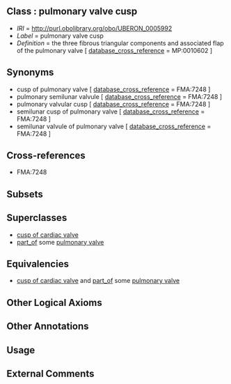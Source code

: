 
## Class : pulmonary valve cusp

 * *IRI* = http://purl.obolibrary.org/obo/UBERON_0005992
 * *Label* = pulmonary valve cusp
 * *Definition* = the three fibrous triangular components and associated flap of the pulmonary valve [ [database_cross_reference](../../ef/oboInOwl#hasDbXref.md) = MP:0010602 ]

## Synonyms

 * cusp of pulmonary valve [ [database_cross_reference](../../ef/oboInOwl#hasDbXref.md) = FMA:7248 ]
 * pulmonary semilunar valvule [ [database_cross_reference](../../ef/oboInOwl#hasDbXref.md) = FMA:7248 ]
 * pulmonary valvular cusp [ [database_cross_reference](../../ef/oboInOwl#hasDbXref.md) = FMA:7248 ]
 * semilunar cusp of pulmonary valve [ [database_cross_reference](../../ef/oboInOwl#hasDbXref.md) = FMA:7248 ]
 * semilunar valvule of pulmonary valve [ [database_cross_reference](../../ef/oboInOwl#hasDbXref.md) = FMA:7248 ]

## Cross-references

 * FMA:7248

## Subsets


## Superclasses

 * [cusp of cardiac valve](../../UBERON/09/UBERON_0006009.md)
 * [part_of](../../BFO/50/BFO_0000050.md) some [pulmonary valve](../../UBERON/46/UBERON_0002146.md)

## Equivalencies

 * [cusp of cardiac valve](../../UBERON/09/UBERON_0006009.md) and [part_of](../../BFO/50/BFO_0000050.md) some [pulmonary valve](../../UBERON/46/UBERON_0002146.md)

## Other Logical Axioms


## Other Annotations


## Usage


## External Comments

